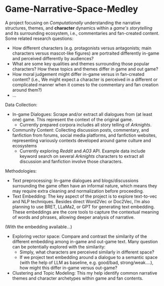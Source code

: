 # Game-Narrative-Space-Medley

A project focusing on *Computationally* understanding the narrative structures, themes, and **character** dynamics within a *game's storytelling* and its surrounding ecosystem, i.e., commentaries and fan-created content. Some related research questions:

- How different characters (e.g. protagonists versus antagonists; main characters versus mascot-like figures) are portraited differently in-game and perceived differently by audiences?
- What are some key qualities and themes surrounding those popular characters? How these topics and themes differ in game and out game?
- How moral judgement might differ in-game versus in fan-created content? (i.e., We might expect a character is perceived in a different or complicated manner when it comes to the commentary and fan creation around them?)
- …

Data Collection:

- In-game Dialogues: Scrape and/or extract all dialogues from (at least one) game. This represent the context of the original game.
    - Currently prepared corpora includes all story telling of *Arknights*.
- Community Content: Collecting discussion posts, commentary, and fanfiction from forums, social media platforms, and fanfiction websites, representing variously contexts developed around game culture and ecosystems
    - Currently exploring *Reddit* and *AO3* API. Example data include keyword search on several *Arknights* characters to extract all discussion and fanfiction involve those characters.

Methodologies:

- Text preprocessing: In-game dialogues and blogs/discussions surrounding the game often have an informal nature, which means they may require extra cleaning and normalization before proceeding.
- Text Embedding: The key aspect of the project is to explore text-to-vec and NLP techniques. Besides direct Word2Vec or Doc2Vec, I’m also planning to use BRET, LLaMa2, or GPT for generating text embedding. These embeddings are the core tools to capture the contextual meaning of words and phrases, allowing deeper analysis of narrative.

(With the embedding available…)

- Exploring vector space: Compare and contrast the similarity of the different embedding among in-game and out-game text. Many question can be potentially explored with the similarity:
    - Simply, what characters are perceived similarly in different space?
    - If we project text embedding around a dialogue to a semantic space (with the help of LLM as baseline, e.g. good/bad, strong/weak….), how might this differ in-game versus out-game?
- Clustering and Topic Modeling: This my help identify common narrative themes and character archetypes within game and fan contents.

